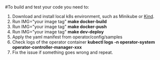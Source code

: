 #To build and test your code you need to:

1. Download and install local k8s environment, such as Minikube or [Kind](https://kind.sigs.k8s.io/docs/user/quick-start/).
2. Run IMG="your image tag" **make docker-build**
3. Run IMG="your image tag" **make docker-push**
4. Run IMG="your image tag" **make dev-deploy**
5. Apply the yaml manifest from operator/config/samples
6. Check logs of the operator container **kubectl logs -n operator-system operator-controller-manager-xxx**
7. Fix the issue if something goes wrong and repeat.